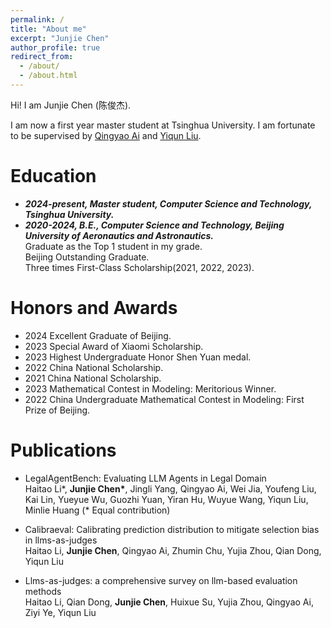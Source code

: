 ```yaml
---
permalink: /
title: "About me"
excerpt: "Junjie Chen"
author_profile: true
redirect_from: 
  - /about/
  - /about.html
---
```

Hi! I am Junjie Chen (陈俊杰). 

I am now a first year master student at Tsinghua University.  I am fortunate to be supervised by [Qingyao Ai](http://www.thuir.cn/group/~aiqy/) and [Yiqun Liu](http://www.thuir.cn/group/~YQLiu/).


Education
======
* ***2024-present, Master student, Computer Science and Technology, Tsinghua University.***
* ***2020-2024, B.E., Computer Science and Technology, Beijing University of Aeronautics and Astronautics.*** \
  Graduate as the Top 1 student in my grade. \
  Beijing Outstanding Graduate.\
  Three times First-Class Scholarship(2021, 2022, 2023).

Honors and Awards
======
* 2024 Excellent Graduate of Beijing.
* 2023 Special Award of Xiaomi Scholarship.
* 2023 Highest Undergraduate Honor Shen Yuan medal.
* 2022 China National Scholarship.
* 2021 China National Scholarship.
* 2023 Mathematical Contest in Modeling: Meritorious Winner.
* 2022 China Undergraduate Mathematical Contest in Modeling: First Prize of Beijing.


Publications
======
* LegalAgentBench: Evaluating LLM Agents in Legal Domain <br>
Haitao Li\*, **Junjie Chen\***, Jingli Yang, Qingyao Ai, Wei Jia, Youfeng Liu, Kai Lin, Yueyue Wu, Guozhi Yuan, Yiran Hu, Wuyue Wang, Yiqun Liu, Minlie Huang (\* Equal contribution)

* Calibraeval: Calibrating prediction distribution to mitigate selection bias in llms-as-judges <br>
Haitao Li, **Junjie Chen**, Qingyao Ai, Zhumin Chu, Yujia Zhou, Qian Dong, Yiqun Liu

* Llms-as-judges: a comprehensive survey on llm-based evaluation methods <br>
Haitao Li, Qian Dong, **Junjie Chen**, Huixue Su, Yujia Zhou, Qingyao Ai, Ziyi Ye, Yiqun Liu

